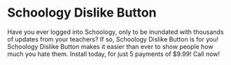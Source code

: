 # Schoology Dislike Button
Have you ever logged into Schoology, only to be inundated with thousands of updates from your teachers? If so, Schoology Dislike Button is for you! Schoology Dislike Button makes it easier than ever to show people how much you hate them. Install today, for just 5 payments of $9.99! Call now!
